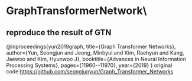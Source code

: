 # GraphTransformerNetwork\
## reproduce the result of GTN
@inproceedings{yun2019graph,
  title={Graph Transformer Networks},
  author={Yun, Seongjun and Jeong, Minbyul and Kim, Raehyun and Kang, Jaewoo and Kim, Hyunwoo J},
  booktitle={Advances in Neural Information Processing Systems},
  pages={11960--11970},
  year={2019}
}
original code:https://github.com/seongjunyun/Graph_Transformer_Networks
